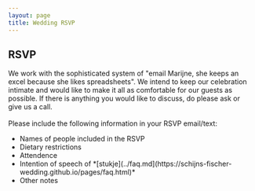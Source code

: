 ```yaml
---
layout: page
title: Wedding RSVP
---
```


<h2 class="class_01">RSVP</h2>

<p class="class_01">
We work with the sophisticated system of "email Marijne, she keeps an excel because she likes spreadsheets". We intend to keep our celebration intimate and would like to make it all as comfortable for our guests as possible. If there is anything you would like to discuss, do please ask or give us a call. 
<br>
<br>
 Please include the following information in your RSVP email/text:  
</p>

<ul class="class_01">
  <li>Names of people included in the RSVP</li>
  <li>Dietary restrictions </li>
  <li>Attendence</li>
  <li>Intention of speech of *[stukje](../faq.md](https://schijns-fischer-wedding.github.io/pages/faq.html)* </li>
  <li>Other notes</li>
</ul> 



